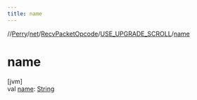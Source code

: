 ```yaml
---
title: name
---
```

//[Perry](../../../../index.html)/[net](../../index.html)/[RecvPacketOpcode](../index.html)/[USE_UPGRADE_SCROLL](index.html)/[name](name.html)



# name



[jvm]\
val [name](name.html): [String](https://kotlinlang.org/api/latest/jvm/stdlib/kotlin/-string/index.html)




